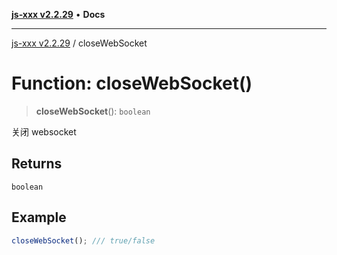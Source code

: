 [**js-xxx v2.2.29**](../README.md) • **Docs**

***

[js-xxx v2.2.29](../README.md) / closeWebSocket

# Function: closeWebSocket()

> **closeWebSocket**(): `boolean`

关闭 websocket

## Returns

`boolean`

## Example

```ts
closeWebSocket(); /// true/false
```
